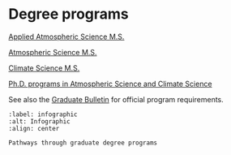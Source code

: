 # Degree programs

[Applied Atmospheric Science M.S.](applied-ms.md)

[Atmospheric Science M.S.](atm-ms.md)

[Climate Science M.S.](clm-ms.md)

[Ph.D. programs in Atmospheric Science and Climate Science](phd.md)

See also the [Graduate Bulletin](https://www.albany.edu/graduate-bulletin/atmospheric-environmental-sciences-curricula.php) for official program requirements.

```{figure} infographic.png
:label: infographic
:alt: Infographic
:align: center

Pathways through graduate degree programs
```
